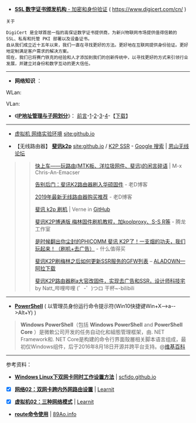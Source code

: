 

- [**SSL 数字证书颁发机构** - 加密和身份验证](https://www.digicert.com/cn/) ( https://www.digicert.com/cn/ )
```
关于

DigiCert 是全球首屈一指的高保证数字证书提供商，为新兴物联网市场提供值得信赖的 SSL、私有和托管 PKI 部署以及设备证书。
自从我们成立近十五年以来，我们一直在寻找更好的方法。更好地在互联网提供身份验证。更好地定制满足客户需求的解决方案。
现在，我们已将赛门铁克的经验和人才添加到我们的创新传统中，以寻找更好的方式来引领行业发展，并建立对身份和数字互动的更大信任。 
```
------------------------------------------

- **网络知识** ：

WLan: 

VLan:


- 《[**IP地址管理与子网划分**](https://taoste.github.io/Hello-World/IP地址管理与子网划分/index.txt)》：
[前言](https://github.com/taoste/Hello-World/blob/master/IP%E5%9C%B0%E5%9D%80%E7%AE%A1%E7%90%86%E4%B8%8E%E5%AD%90%E7%BD%91%E5%88%92%E5%88%86/%E5%89%8D%E8%A8%80.txt)-[1](https://taoste.github.io/Hello-World/IP地址管理与子网划分/01.PDF)-[2](https://taoste.github.io/Hello-World/IP地址管理与子网划分/02.pdf)-[3](https://taoste.github.io/Hello-World/IP地址管理与子网划分/03.pdf)-[4](https://taoste.github.io/Hello-World/IP地址管理与子网划分/04.pdf)-【[下载]()】

------------------------------------------


- [虚拟机 网络实验环境](https://www.google.com/search?newwindow=1&hl=zh_CN&source=hp&ei=KJQcXLv2KsOe8QXXkYDoDQ&q=%E8%99%9A%E6%8B%9F%E6%9C%BA+%E7%BD%91%E7%BB%9C%E5%AE%9E%E9%AA%8C%E7%8E%AF%E5%A2%83+site%3Agithub.io) [site:github.io](https://cn.bing.com/search?q=%E8%99%9A%E6%8B%9F%E6%9C%BA+%E7%BD%91%E7%BB%9C%E5%AE%9E%E9%AA%8C%E7%8E%AF%E5%A2%83+site%3Agithub.io)

- 【无线路由器】 [**斐讯k2p**](https://www.google.com/search?hl=zh_CN&source=hp&ei=neB-Xd2zGsHXhwOwyJbYDA&q=%E6%96%90%E8%AE%AFk2p+site%3Agithub.io) [site:github.io](https://cn.bing.com/search?q=%E6%96%90%E8%AE%AFk2p+site%3Agithub.io) / [K2P SSR](https://cn.bing.com/search?q=K2P+SSR) - [Google 搜索](https://www.google.com/search?q=K2P+SSR&hl=zh_CN) | [恩山无线论坛](https://www.right.com.cn/)

>> [快上车——玩路由(MTK板、洋垃圾网件、斐讯)的闲言碎语](https://zklhp.github.io/2018/08/01/Get-on-board-quickly/) | M-x Chris-An-Emacser
>>
>> [告别后门：斐讯K2路由器刷入华硕固件](https://laod.cn/tools/phicomm-k2-gujian.html) - 老D博客
>>
>> [2019年最新无线路由器购买推荐](https://laod.cn/black-technology/2019-luyouqi.html) - 老D博客
>>
>> [斐讯 k2p 刷机](https://einverne.github.io/post/2018/01/k2p-flash-firmware.html) | Verne in [GitHub](https://github.com/einverne/einverne.github.io)
>>
>> [斐讯K2P博通版 梅林固件刷机教程，加koolproxy、S-S R等](https://www.tenlonstudio.com/1152.html) - 腾龙工作室
>>
>> [是时候翻出你尘封的PHICOMM 斐讯 K2P了！一支烟的功夫，我们玩起来！（刷机+去广告）](https://post.smzdm.com/p/605650/) - 什么值得买
>>
>> [斐讯K2P刷梅林之后如何更新SSR服务的GFW列表](https://webcache.googleusercontent.com/search?q=cache:rZqbeY_XgckJ:https://www.aladown.com/2018/10/%25E6%2596%2590%25E8%25AE%25AFk2p%25E5%2588%25B7%25E6%25A2%2585%25E6%259E%2597%25E4%25B9%258B%25E5%2590%258E%25E5%25A6%2582%25E4%25BD%2595%25E6%259B%25B4%25E6%2596%25B0ssr%25E6%259C%258D%25E5%258A%25A1%25E7%259A%2584gfw%25E5%2588%2597%25E8%25A1%25A8/+&cd=16&hl=zh-CN&ct=clnk&gl=hk)  – [ALADOWN—阿拉下载](https://www.aladown.com/2018/10/%E6%96%90%E8%AE%AFk2p%E5%88%B7%E6%A2%85%E6%9E%97%E4%B9%8B%E5%90%8E%E5%A6%82%E4%BD%95%E6%9B%B4%E6%96%B0ssr%E6%9C%8D%E5%8A%A1%E7%9A%84gfw%E5%88%97%E8%A1%A8/)
>>
>> [斐讯K2P路由器刷a大官改固件，实现去广告和SSR，设计师科技宅](https://www.bilibili.com/video/av44319103/) by Natt_哔哩哔哩 (゜-゜)つロ 干杯~-bilibili

------------------------------------------

- [**PowerShell**](https://zh.wikipedia.org/zh-hans/Windows_PowerShell) ( 以管理员身份运行命令提示符(Win10快捷键Win+X-->a-->Alt+Y) )

> **Windows PowerShell**（包括 **Windows PowerShell** and **PowerShell Core** ）是微軟公司开发的任务自动化和組態管理框架，由. NET Framework和. NET Core是构建的命令行界面殼層相关脚本语言组成，最初仅Windows组件，后于2016年8月18日开源并跨平台支持。@[维基百科](https://zh.wikipedia.org/zh-hans/Windows_PowerShell)


------------------------------------------

参考资料：

- [**Windows Linux下双网卡同时工作设置方法**](https://scfido.github.io/2018/01/05/双网卡同时工作.html) | [scfido.github.io](https://scfido.github.io/)

- [x] [**网络02：双网卡跨内外网路由设置**](https://higoge.github.io/2017/01/24/net02/) | [Learnit](https://higoge.github.io/)

- [x] [**虚拟机02：三种网络模式**](https://higoge.github.io/2015/06/24/vm02/) | [Learnit](https://higoge.github.io/)

- [**route命令使用**](https://89ao.github.io/linux-route-usage/) | [89Ao.info](https://89ao.github.io/)
